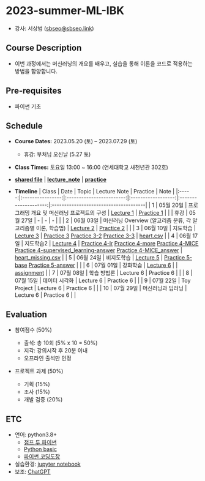 # 2023-summer-ML-IBK
* 강사: 서상범 (sbseo@sbseo.link)


## Course Description
* 이번 과정에서는 머신러닝의 개요를 배우고, 실습을 통해 이론을 코드로 적용하는 방법을 함양합니다.


## Pre-requisites  
* 파이썬 기초


## Schedule
* **Course Dates:** 2023.05.20 (토) – 2023.07.29 (토) 
    * 휴강: 부처님 오신날 (5.27 토)

* **Class Times:** 토요일 13:00 ~ 16:00 (연세대학교 새천년관 302호)

* **[shared file]** | **[lecture_note]** | **[practice]**

* **Timeline**
    | Class | Date             | Topic                    | Lecture Note       | Practice             | Note                                  |
    |:-----:|:----------------:|:------------------------:|:------------------:|:--------------------:|:--------------------------------------|
    | 1     | 05월 20일         | 프로그래밍 개요 및 머신러닝 프로젝트의 구성      | [Lecture 1]        | [Practice 1]    |          |
    | 휴강  | 05월 27일         | -                        | -                  | -                    |                                       |
    | 2     | 06월 03일         | 머신러닝 Overview (알고리즘 분류, 각 알고리즘별 이론, 학습법)       |  [Lecture 2]         | [Practice 2]      |      |
    | 3     | 06월 10일         | 지도학습         | [Lecture 3]        | [Practice 3]  [Practice 3-2] [Practice 3-3]    | [heart.csv]               |
    | 4     | 06월 17일         | 지도학습2           | [Lecture 4]        | [Practice 4-lr] [Practice 4-more] [Practice 4-MICE] [Practice 4-supervised_learning-answer] [Practice 4-MICE_answer]       | [heart_missing.csv]              |
    | 5     | 06월 24일         | 비지도학습             | [Lecture 5]        | [Practice 5-base] [Practice 5-answer]         |      |
    | 6     | 07월 01일         | 강화학습         | [Lecture 6]        |          | [assignment]          |
    | 7     | 07월 08일         | 학습 방법론        | Lecture 6        | Practice 6         |             |
    | 8     | 07월 15일         | 데이터 시각화         | Lecture 6        | Practice 6         |              |
    | 9     | 07월 22일         | Toy Project         | Lecture 6        | Practice 6         |        |
    | 10    | 07월 29일         | 머신러닝과 딥러닝         | Lecture 6        | Practice 6         |                 |

    [shared file]: https://drive.google.com/drive/folders/1nWBeIdGIUb7NqdojpDTRQ7XoRGg-0dtv?usp=share_link
    [lecture_note]: https://drive.google.com/drive/folders/1YGEN9lHCrWyQxthAGTyrQblxSeJ-xt3m?usp=share_link
    [practice]: https://drive.google.com/drive/folders/14QcTVaO1TnORMYd10uVKLu02dyzHQ8Hk?usp=share_link
    [Lecture 1]: https://drive.google.com/file/d/1Z0JQU-9Adyp1hgnPv9kHcnBIzwpdD-1v/view?usp=share_link
    [Practice 1]: https://drive.google.com/file/d/1SVMu8Jy1A3tRFInEYxbxLmuZ3YF29kEE/view?usp=share_link
    [Lecture 2]: https://drive.google.com/file/d/1dY2NsH9zVsyaEfSYHeTsNp6EtYQumoQ9/view?usp=share_link
    [Practice 2]: https://drive.google.com/file/d/1qU1vp8E3fmBLJn4OUOUnWdb-QjjctEKR/view?usp=share_link
    [Lecture 3]: https://drive.google.com/file/d/1pLL1MZmdgaAPYFF4nZkjacOPNIqMsqb7/view?usp=drive_link
    [Practice 3]: https://drive.google.com/file/d/1hIPFjp0yTMOULRtsm-py0rTeUFoDTu4W/view?usp=drive_link
    [Practice 3-2]: https://drive.google.com/file/d/1JExGnXUV0DFAzKXlRzmTh_2EkoTtcxDJ/view?usp=drive_link
    [heart.csv]: https://drive.google.com/file/d/1rAjR8AdpJy9-_flfbnfoMq31yoC2IJI4/view?usp=drive_link
    [Lecture 4]: https://drive.google.com/file/d/1FzdGWAsawsM24irYxh7BlmvwKWFPd4_A/view?usp=drive_link
    [Practice 3-3]: https://drive.google.com/file/d/1fxh_fjUq7CWHSCWWGRP2nCwOqRoI96u1/view?usp=drive_link
    [Practice 4-lr]: https://drive.google.com/file/d/1xAU8BagvdFeacUTEMzCE6YjV84Blql-9/view?usp=drive_link
    [Practice 4-more]: https://drive.google.com/file/d/1tjglFtQ-LbWecuaqETEA4tPdvuowZeHA/view?usp=drive_link
    [Practice 4-supervised_learning-answer]: https://drive.google.com/file/d/1xYVziotoc72KCQN7tL14-Qf7ikAfOIeU/view?usp=drive_link
    [Practice 4-MICE]: https://drive.google.com/file/d/10LMg-sDzIltei9FSgVXAC-KV-RBgkW84/view?usp=drive_link
    [Practice 4-MICE_answer]: https://drive.google.com/file/d/1ICOv76PJhqGdLw13n3--a1lmslqUpDjE/view?usp=drive_link
    [heart_missing.csv]: https://drive.google.com/file/d/1knlurg6xSiBepMc03Q0uFqc9pDtIHU0D/view?usp=drive_link
    [Lecture 5]: https://drive.google.com/file/d/15kc6IIzcl8q6rBaF0aWxkJLCuf2UQPqb/view?usp=drive_link
    [Practice 5-base]: https://drive.google.com/file/d/1sYX2Hi_DdEhT7v1XLkUJoHOFps3_teNz/view?usp=drive_link
    [Practice 5-answer]: https://drive.google.com/file/d/12kOJ5PhQlarIKpz38LjYDVnkzt8lAAPd/view?usp=drive_link
    [Lecture 6]: https://drive.google.com/file/d/1Piz_Il1sIppOA418PaLZOQY1v_-btN6M/view?usp=drive_link
    [assignment]: https://drive.google.com/file/d/1pA20m0DpsrU3qVpIFCkpUftkEMYudWen/view?usp=drive_link


## Evaluation
* 참여점수 (50%)
    * 출석: 총 10회 (5% x 10 = 50%)
    * 지각: 강의시작 후 20분 이내
    * 오프라인 출석만 인정

* 프로젝트 과제 (50%)
    * 기획 (15%)
    * 조사 (15%)
    * 개발 검증 (20%)


## ETC
* 언어: python3.8+   
    * [점프 투 파이썬](https://wikidocs.net/book/1) 
    * [Python basic](https://wikidocs.net/book/1553) 
    * [파이썬 코딩도장](https://dojang.io/course/view.php?id=7)
* 실습환경: [jupyter notebook](https://jupyter.org/)
* 보조: [ChatGPT](https://chat.openai.com)
